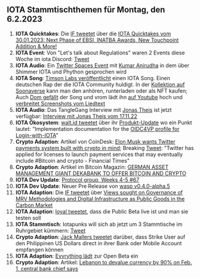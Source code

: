 ## IOTA Stammtischthemen für Montag, den 6.2.2023

1. **IOTA Quicktakes**: Die [IF tweetet](https://twitter.com/iota/status/1619998947614883843?s=20&t=DoW5FtZAgzRf2UzVsQzOyg) über die [IOTA Quicktakes vom 30.01.2023: Next Phase of EBSI, INATBA Awards, New Touchpoint Addition & More!](https://www.youtube.com/watch?v=W67WLx-YVjw)
2. **IOTA Event**: Von "Let's talk about Regulations" waren 2 Events diese Woche im iota Discord: [Tweet](https://twitter.com/iota/status/1620059263782510592?s=20&t=DoW5FtZAgzRf2UzVsQzOyg)
3. **IOTA Audio**: Ein [Twitter Spaces Event](https://twitter.com/paloma_chain/status/1620081926244823040?s=20&t=DoW5FtZAgzRf2UzVsQzOyg) mit [Kumar Anirudha](https://twitter.com/kranirudha) in dem über Shimmer IOTA und Phython gesprochen wird
4. **IOTA Song**: [Timson Labs veröffentlicht](https://twitter.com/TimsonLabs/status/1619632007788789762?s=20&t=DoW5FtZAgzRf2UzVsQzOyg) einen IOTA Song. Einen deutschen Rap der die IOTA Community huldigt. In der [Kollektion auf Soonaverse](https://soonaverse.com/collection/0xa659a7436d8fc8b8d3f5151d8391526352b5097e) kann man den anhören, runterladen oder als NFT kaufen; Auch [Dom gefällt](https://twitter.com/DomSchiener/status/1620392319370547202?s=20&t=DoW5FtZAgzRf2UzVsQzOyg) der Song und vrom lädt ihn [auf Youtube](https://www.youtube.com/watch?v=SMX_FT0jIlA) hoch und [verbreitet Screenshots vom Liedtext](https://twitter.com/Vrom14286662/status/1620535409884422144?s=20&t=NPFVWnhR8mVzW4o8uuyOHg)
5. **IOTA Audio**: Das TangleGang Interview mit [Jonas Theis](https://twitter.com/jonastheis_) ist jetzt verfügbar: [Interview mit Jonas Theis vom 17.11.22](https://www.youtube.com/watch?v=tjMu5X3CYJQ)
6. **IOTA Ökosystem**: [walt.id tweetet](https://twitter.com/walt_id/status/1620367105052016641?s=20&t=DoW5FtZAgzRf2UzVsQzOyg) über ihr [Produkt-Update](https://walt.id/blog/mu/update-3) wo ein Punkt lautet: "Implementation documentation for the [OIDC4VP profile for Login-with-IOTA](https://docs.walt.id/v/ssikit/ecosystems/iota/oidc4vp-profile)"
7. **Crypto Adaption**: Artikel von CoinDesk: [Elon Musk wants Twitter payments system built with crypto in mind](https://cointelegraph.com/news/elon-musk-wants-twitter-payments-system-built-with-crypto-in-mind); Breaking [Tweet](https://twitter.com/BTC_Archive/status/1620117002328358913?s=20&t=DoW5FtZAgzRf2UzVsQzOyg): "Twitter has applied for licenses to launch payment services that may eventually include #Bitcoin and crypto - Financial Times" 
8. **Crypto Adaption**: Artikel im Bitcoin Magazin: [GERMAN ASSET MANAGEMENT GIANT DEKABANK TO OFFER BITCOIN AND CRYPTO](https://bitcoinmagazine.com/business/german-bank-dekabank-to-offer-bitcoin)
9. **IOTA Dev Update**: [Protocol group, Weeks 4-5 #67](https://github.com/iotaledger/research-updates/discussions/67)
10. **IOTA Dev Update**: Neuer Pre Release von  [wasp v0.4.0-alpha.5](https://github.com/iotaledger/wasp/releases/tag/v0.4.0-alpha.5)
11. **IOTA Adaption**: Die [IF tweetet](https://twitter.com/iota/status/1620497145970270232?s=20&t=AG3EMHGtanjuebPROS85Zw) über [Views sought on Governance of MRV Methodologies and Digital Infrastructure as Public Goods in the Carbon Market](https://www.goldstandard.org/blog-item/views-sought-governance-mrv-methodologies-and-digital-infrastructure-public-goods-carbon)
12. **IOTA Adaption**: [loyal tweetet](https://twitter.com/loyal_web3/status/1620486614471573504?s=20&t=AG3EMHGtanjuebPROS85Zw), dass die Public Beta live ist und man sie testen soll
13. **IOTA Stammtisch**: Iotapunks will sich ab jetzt um 3 Stammtische im Ruhrgebiet kümmern: [Tweet](https://twitter.com/IotaPunks_71/status/1620408508683530241?s=20&t=AG3EMHGtanjuebPROS85Zw)
14. **Crypto Adaption**: [Jack Mallers tweetet](https://twitter.com/jackmallers/status/1620486166964477952?s=20&t=AG3EMHGtanjuebPROS85Zw) darüber, dass Strike User auf den Philippinen US Dollars direct in ihrer Bank oder Mobile Account empfangen können
15. **IOTA Adaption**: [Evvrything lädt](https://twitter.com/TheEvvrything/status/1620507290888704001?s=20&t=AG3EMHGtanjuebPROS85Zw) zur Open Beta ein
16. **Crypto Adaption**: Artikel: [Lebanon to devalue currency by 90% on Feb. 1, central bank chief says](https://www.reuters.com/markets/currencies/lebanon-devalue-currency-by-90-feb-1-cbank-chief-says-2023-01-31/)

